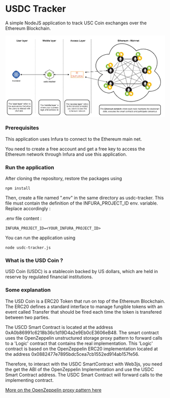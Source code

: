 # USDC Tracker

A simple NodeJS application to track USC Coin exchanges over the Ethereum Blockchain.

![Img](./pictures/usdc-arch-global.jpg)

### Prerequisites

This application uses Infura to connect to the Ethereum main net. 

You need to create a free account and get a free key to access the Ethereum network through Infura and use this application.

### Run the application

After cloning the repository, restore the packages using

```
npm install
```

Then, create a file named ".env" in the same directory as usdc-tracker. This file must contain the definition of the INFURA_PROJECT_ID env. variable. Replace accordingly :

.env file content :

```
INFURA_PROJECT_ID=<YOUR_INFURA_PROJECT_ID>
```

You can run the application using

```
node usdc-tracker.js
```

### What is the USD Coin ?

USD Coin (USDC) is a stablecoin backed by US dollars, which are held in reserve by regulated financial institutions.

### Some explanation

The USD Coin is a ERC20 Token that run on top of the Ethereum Blockchain. The ERC20 defines a standard interface to manage fungible tokens with an event called Transfer that should be fired each time the token is transfered between two parties.

The USCD Smart Contract is located at the address 0xA0b86991c6218b36c1d19D4a2e9Eb0cE3606eB48. The smart contract uses the OpenZeppelin unstructured storage proxy pattern to forward calls to a 'Logic' contract that contains the real implementation. This 'Logic' contract is based on the OpenZeppelin ERC20  implementation located at the address 0x0882477e7895bdc5cea7cb1552ed914ab157fe56. 

Therefore, to interact with the USDC SmartContract with Web3js, you need the get the ABI of the OpenZeppelin Implementation and use the USDC Smart Contract address. The USDC Smart Contract will forward calls to the implementing contract.

[More on the OpenZeppelin proxy pattern here](https://blog.openzeppelin.com/proxy-patterns/)